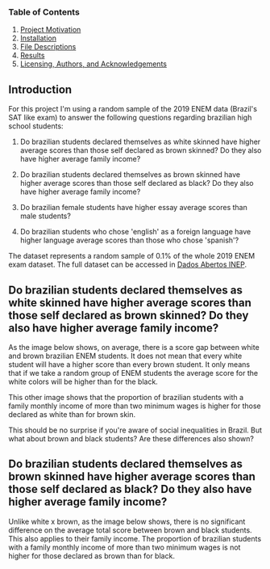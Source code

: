 ### Table of Contents

1. [Project Motivation](#introduction)
2. [Installation](#installation)
3. [File Descriptions](#files)
4. [Results](#results)
5. [Licensing, Authors, and Acknowledgements](#licensing)

## Introduction<a name="introduction"></a>

For this project I'm using a random sample of the 2019 ENEM data (Brazil's SAT like exam) to answer the following questions regarding brazilian high school students:

1. Do brazilian students declared themselves as white skinned have higher average scores than those self declared as brown skinned? Do they also have higher average family income?

2. Do brazilian students declared themselves as brown skinned have higher average scores than those self declared as black? Do they also have higher average family income?

3. Do brazilian female students have higher essay average scores than male students?

4. Do brazilian students who chose 'english' as a foreign language have higher language average scores than those who chose 'spanish'? 

The dataset represents a random sample of 0.1% of the whole 2019 ENEM exam dataset. The full dataset can be accessed in [Dados Abertos INEP](https://www.gov.br/inep/pt-br/acesso-a-informacao/dados-abertos).

## Do brazilian students declared themselves as white skinned have higher average scores than those self declared as brown skinned? Do they also have higher average family income? <a name="q1"></a>

As the image below shows, on average, there is a score gap between white and brown brazilian ENEM students. It does not mean that every white student will have a higher score than every brown student. It only means that if we take a random group of ENEM students the average score for the white colors will be higher than for the black.

This other image shows that the proportion of brazilian students with a family monthly income of more than two minimum wages is higher for those declared as white than for brown skin.

This should be no surprise if you're aware of social inequalities in Brazil. But what about brown and black students? Are these differences also shown?

## Do brazilian students declared themselves as brown skinned have higher average scores than those self declared as black? Do they also have higher average family income? <a name="q2"></a>

Unlike white x brown, as the image below shows, there is no significant difference on the average total score between brown and black students. This also applies to their family income. The proportion of brazilian students with a family monthly income of more than two minimum wages is not higher for those declared as brown than for black.
